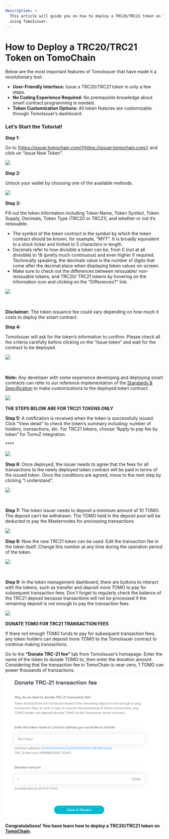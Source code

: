 ```yaml
---
description: >-
  This article will guide you on how to deploy a TRC20/TRC21 token on TomoChain
  using TomoIssuer.
---
```


# How to Deploy a TRC20/TRC21 Token on TomoChain

Below are the most important features of TomoIssuer that have made it a revolutionary tool:

* **User-Friendly Interface:** Issue a TRC20/TRC21 token in only a few steps.
* **No Coding Experience Required:** No prerequisite knowledge about smart contract programming is needed.
* **Token Customization Options:** All token features are customizable through TomoIssuer’s dashboard.

### **Let’s Start the Tutorial!**

**Step 1:** 

Go to [https://issuer.tomochain.com/](https://issuer.tomochain.com/) and click on “Issue New Token”. 

![](https://lh3.googleusercontent.com/ndCZhxRX0DduCHamfc5suwnVgXZQMFkSASLryG9M_C3m0XF7uHRPkjN-XqQ9HdWgMDllWsuqQPgLR1d8eiucYwxKtisx8wkoG_vkLF1eA7VdCEgMmMCrK0duv7h3u85CrpG1O_Zz)

**‌Step 2:**

Unlock your wallet by choosing one of the available methods. 

![](https://lh5.googleusercontent.com/5i4cEou5twtRPvc8KlIDBUnYTUnOxqkdBsIGtdO3f1BI2wxNuhKDyPcbwPJP2g1iMY1386YvY1f-WH_BkTO5YXojnaIgRR1BmKCb72KcJNwg4lT2kktO7WCZWfq9EuU0YnTctulc)

**Step 3:** 

Fill out the token information including Token Name, Token Symbol, Token Supply, Decimals, Token Type \(TRC20 or TRC21\), and whether or not it’s reissuable. 

* The symbol of the token contract is the symbol by which the token contract should be known, for example, “MYT”. It is broadly equivalent to a stock ticker and limited to 5 characters in length.
* Decimals refer to how divisible a token can be, from 0 \(not at all divisible\) to 18 \(pretty much continuous\) and even higher if required. Technically speaking, the decimals value is the number of digits that come after the decimal place when displaying token values on-screen.
* Make sure to check out the differences between reissuable/ non-reissuable tokens, and TRC20/ TRC21 tokens by hovering on the information icon and clicking on the “Differences?” link.

![](https://lh4.googleusercontent.com/RccOJoSplATEnan10naKZ0PW-qrB-L_cOiJNpQFJBhLJH9ENCkRl77eKfqKQtrVd3B6pkElCrB7iOZCMokegoibCrwmIKMXsM3WljvPgFa7n7Nzxddct4sofZUEmaetbKYOB83TH)

**‌**

**Disclaimer:** The token issuance fee could vary depending on how much it costs to deploy the smart contract.

**Step 4:** 

TomoIssuer will ask for the token’s information to confirm. Please check all the criteria carefully before clicking on the “Issue token” and wait for the contract to be deployed.

![](https://lh6.googleusercontent.com/FKGeW-r5zOD0k8_OK8bXeCBE8XQTKeOknb2-IAtHbg-NGbAn9VePi64q9rnlDSVk9_22NX25WnDFQmUwPaBxFwVWozcYWbt5lvcwrxd5hENZ76gav3uCVhNCjaxx0YS5ibVoFHtX)

**‌**

**Note:** Any developer with some experience  developing and deploying smart contracts can refer to our reference implementation of the [Standards & Specification](https://docs.tomochain.com/developer-guide/standards-and-specification) to make customizations to the deployed token contract.

![](https://lh3.googleusercontent.com/qqgnCnXWddC0SItsud0_K51w0Op8SB0tN-RXMsWH-KhCn-tekT39feMYeSv7G-lAdCJZSgWlarm1VdNKOvnwgfZ10SzUba7mMvR-u8lfS0gqvSfXXP-_SMFO14OuDG2QTIz-h2cL)

**‌THE STEPS BELOW ARE FOR TRC21 TOKENS ONLY** 

**Step 5:** A notification is received when the token is successfully issued. Click “View detail” to check the token’s summary including: number of holders, transactions, etc. For TRC21 tokens, choose “Apply to pay fee by token” for TomoZ integration.

\*\*\*\*

![](https://lh6.googleusercontent.com/s8zaJXonmRhE2DW8G2pCESXg9p5OHfYGmZYmf7iO_h9Km5ddMq2MPCq-PE1gyPlPSbqsSCHN0ES6sdL4lNanfr3RWk-L1iEivRQnmW4fOP2KEg5IV4hBgEUccX9fy5RhTLjNejbL)

**Step 6:** Once deployed, the issuer needs to agree that the fees for all transactions to the newly deployed token contract will be paid in terms of the issued token. Once the conditions are agreed, move to the next step by clicking “I understand”. 

![](https://lh4.googleusercontent.com/4nRywJ0MmqAEciEaHPJQsNDRaEL6RuvbzHG2zi506cOrteVyGCEqWZAdxKAzI_W7UKkuv85fJsp8UTAb77MUwWxvIIbO7AS7RrRKoYsemosNhoYfRwYBpuaqLojyRp_vcCLoOQru)

**‌**

**Step 7:** The token issuer needs to deposit a minimum amount of 10 TOMO. The deposit can’t be withdrawn. The TOMO held in the deposit pool will be deducted to pay the Masternodes for processing transactions.

![](https://lh4.googleusercontent.com/B_mVeqlbLUclk6kxaGoOf73X5OUpmV4KNXDTlUDfKZ8mh9gHMdY4Gz9XC1OyVuVl_inAH51Ph_z_2GVF7b5dIh9GJrVLW4o23SlnHTYfAVgMHlXEckwG15Wo1LgfvUihlTqlHqrJ)

**Step 8:** Now the new TRC21 token can be used. Edit the transaction fee in the token itself. Change this number at any time during the operation period of the token.

![](https://lh6.googleusercontent.com/DgX6LNwhUIybgabf3K9iLpd_DPYkgLrHHWlJ3RML8qPQoZa_Dvp5rvaJ8c8ZOwnEfkcyRJtlUqYB5-PuY3X0pjdJglnFZ0-j9eL2Lb1QXdJaMmm7jUh526k9oyF-_RHZUD-hG9Rd)

**‌**

**Step 9:** In the token management dashboard, there are buttons to interact with the tokens, such as transfer and deposit more TOMO to pay for subsequent transaction fees. Don’t forget to regularly check the balance of the TRC21 deposit because transactions will not be processed if the remaining deposit is not enough to pay the transaction fees.

![](https://lh3.googleusercontent.com/I2ffwVcBRRPCo43hFDXrc-9HXoXdzxQWJofCbR4R-VW342b0EChRjR3tcR3TP3tKu3s26v6MjP7NnGgJqVBvBBiEELNLj1W82UhSH6YZM6akbFLlGAoh6FAp5t77q4njg8DQyiqK)



**DONATE TOMO FOR TRC21 TRANSACTION FEES**

If there  not enough TOMO funds to pay for subsequent transaction fees, any token holders can deposit more TOMO to the TomoIssuer contract to continue making transactions.‌

Go to the **“Donate TRC-21 fee”** tab from TomoIssuer’s homepage. Enter the name of the token to donate TOMO to, then enter the donation amount. Considering that the transaction fee in TomoChain is near-zero, 1 TOMO can power thousands of transactions.

![](../../.gitbook/assets/image%20%28105%29.png)

**‌Congratulations! You have learn how to deploy a TRC20/TRC21 token on**[ **TomoChain**](http://tomochain.com/)**.**

